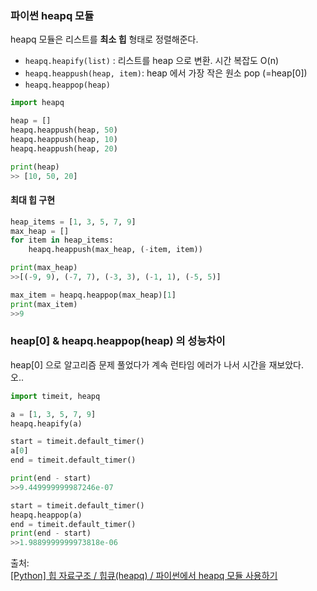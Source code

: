 ### 파이썬 heapq 모듈

heapq 모듈은 리스트를 **최소 힙** 형태로 정렬해준다.

- `heapq.heapify(list)` : 리스트를 heap 으로 변환. 시간 복잡도 O(n)
- `heapq.heappush(heap, item)`: heap 에서 가장 작은 원소 pop (=heap[0])
- `heapq.heappop(heap)`

```python
import heapq

heap = []
heapq.heappush(heap, 50)
heapq.heappush(heap, 10)
heapq.heappush(heap, 20)

print(heap)
>> [10, 50, 20]
```

#### 최대 힙 구현

```python
heap_items = [1, 3, 5, 7, 9]
max_heap = []
for item in heap_items:
    heapq.heappush(max_heap, (-item, item))

print(max_heap)
>>[(-9, 9), (-7, 7), (-3, 3), (-1, 1), (-5, 5)]

max_item = heapq.heappop(max_heap)[1]
print(max_item)
>>9
```

### heap[0] & heapq.heappop(heap) 의 성능차이

heap[0] 으로 알고리즘 문제 풀었다가 계속 런타임 에러가 나서 시간을 재보았다. <br>
오..

```python
import timeit, heapq

a = [1, 3, 5, 7, 9]
heapq.heapify(a)

start = timeit.default_timer()
a[0]
end = timeit.default_timer()

print(end - start)
>>9.449999999987246e-07

start = timeit.default_timer()
heapq.heappop(a)
end = timeit.default_timer()
print(end - start)
>>1.9889999999973818e-06
```

출처: <br>
[[Python] 힙 자료구조 / 힙큐(heapq) / 파이썬에서 heapq 모듈 사용하기](https://littlefoxdiary.tistory.com/3)

